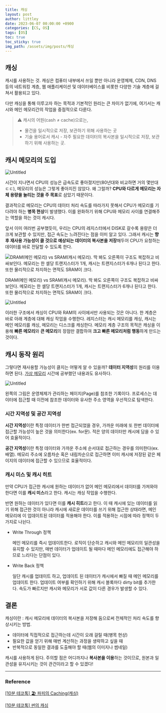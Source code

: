 ```yaml
---
title: 캐싱
layout: post
author: littley
date: 2023-06-07 00:00:00 +0900
categories: [CS, OS]
tags: [OS]
toc: true
toc_sticky: true
img_path: /assets/img/posts/캐싱
---
```


## 캐싱

캐시를 사용하는 것. 캐싱은 컴퓨터 내부에서 쓰일 뿐만 아니라 운영체제, CDN, DNS 등의 네트워킹 계층, 웹 애플리케이션 및 데이터베이스를 비롯한 다양한 기술 계층에 걸쳐서 활용되고 있다. 

다만 캐싱을 통해 이루고자 하는 목적과 기본적인 원리는 큰 차이가 없기에, 여기서는 캐시와 메인 메모리간의 작업을 중점적으로 다룬다.

> ⚠️ 캐시의 어원(cash ≠ cache)으로는,
> - 물건을 일시적으로 저장, 보관하기 위해 사용하는 곳
> - 기술 용어로서 캐시 - 자주 필요한 데이터의 복사본을 일시적으로 저장, 보관하기 위해 사용하는 곳.

## 캐시 메모리의 도입

![Untitled](Untitled.png)

시간이 지나면서 CPU의 성능은 급속도로 좋아졌지만(80년대와 비교하면 거의 몇만대 ㄷㄷ), 메모리의 성능은 그렇게 좋아지진 않았다. 왜 그럴까? **CPU와 다르게 메모리는 자체 용량을 늘리는 것을 주 목표**로 삼았기 때문이다. 

결과적으로 메모리는 CPU의 데이터 처리 속도를 따라가지 못해서 CPU가 메모리를 기다려야 하는 **병목 현상**이 발생했다. 이를 완화하기 위해 CPU와 메모리 사이를 연결해주는 역할을 하는 것이 캐시다.

앞서 이미 여러번 공부했듯이, 우리는 CPU의 레지스터에서 DISK로 갈수록 용량은 더 크게 보관할 수 있지만, 접근 속도는 느려진다는 점을 이미 알고 있다. 그래서 캐시는 **향후 재사용 가능성이 클 것으로 예상되는 데이터의 복사본을 저장**해두어 CPU가 요청하는 데이터를 바로 전달할 수 있도록 한다.

![DRAM(메인 메모리) vs SRAM(캐시 메모리). 딱 봐도 오른쪽이 구조도 복잡하고 비싸보인다. 메모리는 한 셀당 트랜지스터가 1개, 캐시는 트랜지스터가 6개나 된다고 한다. 또한 물리적으로 차지하는 면적도 SRAM이 크다. ](Untitled%201.png)

DRAM(메인 메모리) vs SRAM(캐시 메모리). 딱 봐도 오른쪽이 구조도 복잡하고 비싸보인다. 메모리는 한 셀당 트랜지스터가 1개, 캐시는 트랜지스터가 6개나 된다고 한다. 또한 물리적으로 차지하는 면적도 SRAM이 크다. 

![Untitled](Untitled%202.png)

이러한 구조에서 캐싱이 CPU와 RAM의 사이에서만 사용되는 것은 아니다. 한 계층은 바로 아래 계층에 대해 캐싱 작업을 수행한다. 레지스터는 캐시 메모리를 캐싱, 캐시는 메인 메모리를 캐싱, 메모리는 디스크를 캐싱한다. 메모리 계층 구조의 목적은 캐싱을 이용해 **빠른 메모리**와 **큰 메모리**의 장점만 결합하여 **크고 빠른 메모리처럼 행동**하게 만드는 것이다.

## 캐시 동작 원리

그렇다면 재사용할 가능성이 클지는 어떻게 알 수 있을까? **데이터 지역성**의 원리를 이용하면 된다. [가상 메모리](https://littley-y.github.io/posts/가상-메모리/) 시간에 공부했던 내용과도 유사하다. 

![Untitled](Untitled%203.png)

왼쪽의 그림은 운영체제가 관리하는 페이지(Page)를 참조한 기록이다. 프로세스는 데이터에 접근할 때 이전에 참조한 데이터와 유사한 주소 영역을 우선적으로 탐색한다.

### 시간 지역성 및 공간 지역성

**시간 지역성**이란 특정 데이터가 한번 접근되었을 경우, 가까운 미래에 또 한번 데이터에 접근할 가능성이 높은 것을 의미한다(ex. for문). 적은 양의 데이터만 캐시에 담을 수 있어 효율적이다.

**공간 지역성**이란 특정 데이터와 가까운 주소에 순서대로 접근하는 경우를 의미한다(ex. 배열). 메모리 주소에 오름차순 혹은 내림차순으로 접근하면 이미 캐시에 저장된 같은 페이지의 데이터에 접근할 수 있으므로 효율적이다.

### 캐시 미스 및 캐시 히트

만약 CPU가 접근한 캐시에 원하는 데이터가 없어 메인 메모리에서 데이터를 가져와야 한다면 이를 **캐시 미스**라고 한다. 캐시는 캐싱 작업을 수행한다. 

반면 원하는 데이터가 있다면 이를 **캐시 히트**라고 한다. 이 때 캐시에 있는 데이터를 읽기 위해 접근한 것이 아니라 캐시에 새로운 데이터를 쓰기 위해 접근한 상태라면, 메인 메모리에 이 업데이트된 데이터를 적용해야 한다. 이를 적용하는 시점에 따라 정책이 두 가지로 나뉜다. 

- Write Through 정책
    
    메인 메모리를 즉시 업데이트한다. 로직이 단순하고 캐시와 메인 메모리의 일관성을 유지할 수 있지만, 매번 데이터가 업데이트 될 때마다 메인 메모리에도 접근해야 하므로 느리다는 단점이 있다.
    
- Write Back 정책
    
    일단 캐시를 업데이트 하고, 업데이트 된 데이터가 캐시에서 빠질 때 메인 메모리를 업데이트 한다.  업데이트 여부를 확인하기 위해 캐시 블록마다 dirty bit를 추가한다. 속도가 빠르지만 캐시와 메모리가 서로 값이 다른 경우가 발생할 수 있다. 
    

## 결론

캐싱이란 : 캐시 메모리에 데이터의 복사본을 저장해 둠으로써 전체적인 처리 속도를 향상시키는 방법.

- 데이터에 직접적으로 접근하는데 시간이 오래 걸릴 때(병목 현상)
- 필요한 값을 얻기 위해 매번 계산하는 과정을 생략하고 싶을 때
- 반복적으로 동일한 결과를 도출해야 할 때(웹의 이미지나 썸네일)

캐시를 사용하게 된다. 주의할 점은 어디까지나 **복사본을 이용**하는 것이므로, 원본과 일관성을 유지시키는 것이 관건이라고 할 수 있겠다!

---

### Reference

[[10분 테코톡] 🏖 파피의 Caching(캐싱)](https://www.youtube.com/watch?v=JBFT4KyEvoY)

[[10분 테코톡] 썬의 캐싱](https://www.youtube.com/watch?v=H4J-8pPMvEU)
